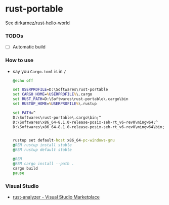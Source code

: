 rust-portable
=============
See [dirkarnez/rust-hello-world](https://github.com/dirkarnez/rust-hello-world)

### TODOs
- [ ] Automatic build

### How to use
- say you `Cargo.toml` is in `/`
  ```bat
  @echo off

  set USERPROFILE=D:\Softwares\rust-portable
  set CARGO_HOME=%USERPROFILE%\.cargo
  set RUST_PATH=D:\Softwares\rust-portable\.cargo\bin
  set RUSTUP_HOME=%USERPROFILE%\.rustup

  set PATH=^
  D:\Softwares\rust-portable\.cargo\bin;^
  D:\Softwares\x86_64-8.1.0-release-posix-seh-rt_v6-rev0\mingw64;^
  D:\Softwares\x86_64-8.1.0-release-posix-seh-rt_v6-rev0\mingw64\bin;


  rustup set default-host x86_64-pc-windows-gnu
  @REM rustup install stable
  @REM rustup default stable

  @REM 
  @REM cargo install --path .
  cargo build
  pause
  ```

### Visual Studio
- [rust-analyzer - Visual Studio Marketplace](https://marketplace.visualstudio.com/items?itemName=rust-lang.rust-analyzer)
